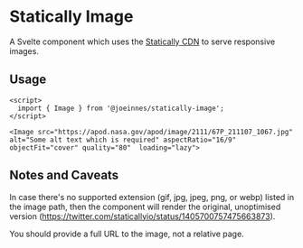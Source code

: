 # Statically Image

A Svelte component which uses the [Statically CDN](https://statically.io/) to serve responsive images.

## Usage

```
<script>
  import { Image } from '@joeinnes/statically-image';
</script>

<Image src="https://apod.nasa.gov/apod/image/2111/67P_211107_1067.jpg" alt="Some alt text which is required" aspectRatio="16/9" objectFit="cover" quality="80"  loading="lazy">
```

## Notes and Caveats

In case there's no supported extension (gif, jpg, jpeg, png, or webp) listed in the image path, then the component will render the original, unoptimised version (https://twitter.com/staticallyio/status/1405700757475663873).

You should provide a full URL to the image, not a relative page.
